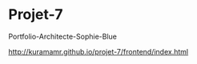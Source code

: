 # Projet-7
Portfolio-Architecte-Sophie-Blue

http://kuramamr.github.io/projet-7/frontend/index.html
